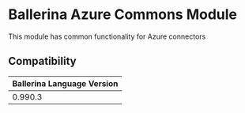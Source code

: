 # Ballerina Azure Commons Module

This module has common functionality for Azure connectors

## Compatibility
| Ballerina Language Version 
| -------------------------- 
| 0.990.3                    

